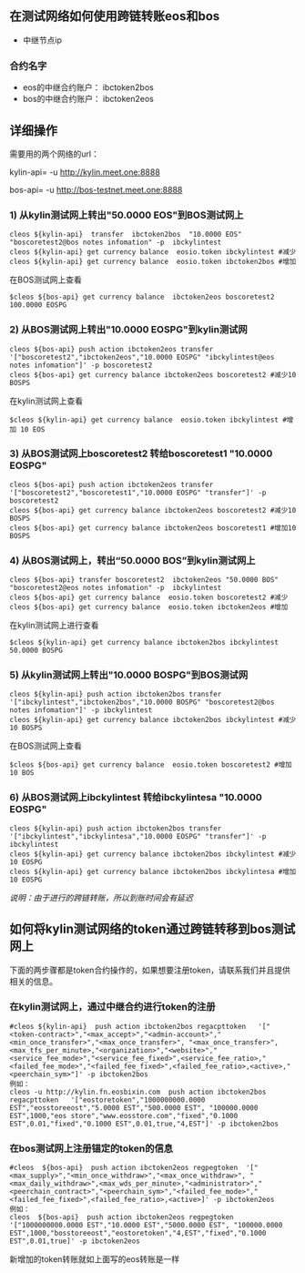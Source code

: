 
## 在测试网络如何使用跨链转账eos和bos
- 中继节点ip

### 合约名字

- eos的中继合约账户： ibctoken2bos
- bos的中继合约账户： ibctoken2eos

## 详细操作

需要用的两个网络的url：

kylin-api= -u http://kylin.meet.one:8888

bos-api= -u http://bos-testnet.meet.one:8888

### 1) 从kylin测试网上转出"50.0000 EOS"到BOS测试网上
````
cleos ${kylin-api}  transfer  ibctoken2bos  "10.0000 EOS" "boscoretest2@bos notes infomation" -p  ibckylintest
cleos ${kylin-api} get currency balance  eosio.token ibckylintest #减少
cleos ${kylin-api} get currency balance  eosio.token ibctoken2bos #增加 
````
在BOS测试网上查看
```
$cleos ${bos-api} get currency balance  ibctoken2eos boscoretest2
100.0000 EOSPG
```

### 2) 从BOS测试网上转出"10.0000 EOSPG"到kylin测试网
````
cleos ${bos-api} push action ibctoken2eos transfer '["boscoretest2","ibctoken2eos","10.0000 EOSPG" "ibckylintest@eos notes infomation"]' -p boscoretest2   
cleos ${bos-api} get currency balance ibctoken2eos boscoretest2 #减少10 BOSPS
````
在kylin测试网上查看
```
$cleos ${kylin-api} get currency balance  eosio.token ibckylintest #增加 10 EOS
```
### 3) 从BOS测试网上boscoretest2 转给boscoretest1 "10.0000 EOSPG"
````
cleos ${bos-api} push action ibctoken2eos transfer '["boscoretest2","boscoretest1","10.0000 EOSPG" "transfer"]' -p boscoretest2   
cleos ${bos-api} get currency balance ibctoken2eos boscoretest2 #减少10 BOSPS
cleos ${bos-api} get currency balance ibctoken2eos boscoretest1 #增加10 BOSPS
````


### 4) 从BOS测试网上，转出“50.0000 BOS”到kylin测试网上
```
cleos ${bos-api} transfer boscoretest2  ibctoken2eos "50.0000 BOS" "boscoretest2@eos notes infomation" -p  ibckylintest
cleos ${bos-api} get currency balance  eosio.token boscoretest2 #减少
cleos ${bos-api} get currency balance  eosio.token ibctoken2eos #增加 
```
在kylin测试网上进行查看
```
$cleos ${kylin-api} get currency balance ibctoken2bos ibckylintest
50.0000 BOSPG
```

### 5) 从kylin测试网上转出"10.0000 BOSPG"到BOS测试网
````
cleos ${kylin-api} push action ibctoken2bos transfer '["ibckylintest","ibctoken2bos","10.0000 BOSPG" "boscoretest2@bos notes infomation"]' -p ibckylintest   
cleos ${kylin-api} get currency balance ibctoken2bos ibckylintest #减少10 BOSPS
````
在BOS测试网上查看
```
$cleos ${bos-api} get currency balance  eosio.token boscoretest2 #增加 10 BOS
```

### 6) 从BOS测试网上ibckylintest 转给ibckylintesa "10.0000 EOSPG"
````
cleos ${kylin-api} push action ibctoken2bos transfer '["ibckylintest","ibckylintesa","10.0000 EOSPG" "transfer"]' -p ibckylintest  
cleos ${kylin-api} get currency balance ibctoken2bos ibckylintest #减少10 EOSPG
cleos ${kylin-api} get currency balance ibctoken2bos ibckylintesa #增加10 EOSPG
````

*说明：由于进行的跨链转账，所以到账时间会有延迟*

## 如何将kylin测试网络的token通过跨链转移到bos测试网上

下面的两步骤都是token合约操作的，如果想要注册token，请联系我们并且提供相关的信息。

### 在kylin测试网上，通过中继合约进行token的注册
```
#cleos ${kylin-api}  push action ibctoken2bos regacpttoken   '["<token-contract>","<max_accept>","<admin-account>","<min_once_transfer>","<max_once_transfer>", "<max_once_transfer>",<max_tfs_per_minute>,"<organization>","<website>","<service_fee_mode>","<service_fee_fixed>",<service_fee_ratio>,"<failed_fee_mode>","<failed_fee_fixed>",<failed_fee_ratio>,<active>,"<peerchain_sym>"]' -p ibctoken2bos
例如：
cleos -u http://kylin.fn.eosbixin.com  push action ibctoken2bos regacpttoken   '["eostoretoken","1000000000.0000 EST","eosstoreeost","5.0000 EST","500.0000 EST", "100000.0000 EST",1000,"eos store","www.eosstore.com","fixed","0.1000 EST",0.01,"fixed","0.1000 EST",0.01,true,"4,EST"]' -p ibctoken2bos
```
### 在bos测试网上注册锚定的token的信息

```
#cleos  ${bos-api}  push action ibctoken2eos regpegtoken  '["<max_supply>","<min_once_withdraw>","<max_once_withdraw>", "<max_daily_withdraw>",<max_wds_per_minute>,"<administrator>","<peerchain_contract>","<peerchain_sym>","<failed_fee_mode>","<failed_fee_fixed>",<failed_fee_ratio>,<active>]' -p ibctoken2eos
例如：
cleos  ${bos-api}  push action ibctoken2eos regpegtoken  '["1000000000.0000 EST","10.0000 EST","5000.0000 EST", "100000.0000 EST",1000,"bosstoreeost","eostoretoken","4,EST","fixed","0.1000 EST",0.01,true]' -p ibctoken2eos
```
新增加的token转账就如上面写的eos转账是一样










